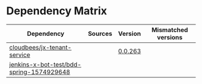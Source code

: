 # Dependency Matrix

Dependency | Sources | Version | Mismatched versions
---------- | ------- | ------- | -------------------
[cloudbees/jx-tenant-service](https://github.com/cloudbees/jx-tenant-service) |  | [0.0.263](https://github.com/cloudbees/jx-tenant-service/releases/tag/v0.0.263) | 
[jenkins-x-bot-test/bdd-spring-1574929648](https://github.com/jenkins-x-bot-test/bdd-spring-1574929648.git) |  | []() | 
